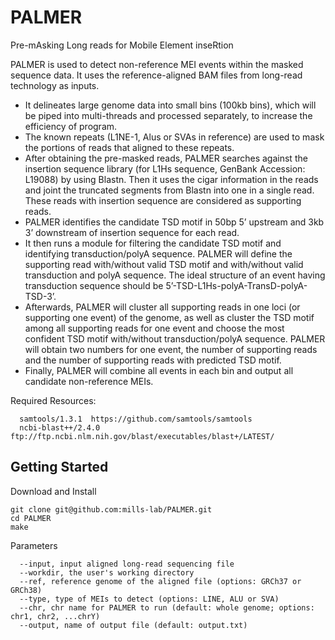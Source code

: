 # PALMER

Pre-mAsking Long reads for Mobile Element inseRtion

PALMER is used to detect non-reference MEI events within the masked sequence data. It uses the reference-aligned BAM files from long-read technology as inputs. 

* It delineates large genome data into small bins (100kb bins), which will be piped into multi-threads and processed separately, to increase the efficiency of program. 
* The known repeats (L1NE-1, Alus or SVAs in reference) are used to mask the portions of reads that aligned to these repeats. 
* After obtaining the pre-masked reads, PALMER searches against the insertion sequence library (for L1Hs sequence, GenBank Accession: L19088)  by using Blastn. Then it uses the cigar information in the reads and joint the truncated segments from Blastn into one in a single read. These reads with insertion sequence are considered as supporting reads. 
* PALMER identifies the candidate TSD motif in 50bp 5’ upstream and 3kb 3’ downstream of insertion sequence for each read. 
* It then runs a module for filtering the candidate TSD motif and identifying transduction/polyA sequence. PALMER will define the supporting read with/without valid TSD motif and with/without valid transduction and polyA sequence. The ideal structure of an event having transduction sequence should be 5’-TSD-L1Hs-polyA-TransD-polyA-TSD-3’. 
* Afterwards, PALMER will cluster all supporting reads in one loci (or supporting one event) of the genome, as well as cluster the TSD motif among all supporting reads for one event and choose the most confident TSD motif with/without transduction/polyA sequence. PALMER will obtain two numbers for one event, the number of supporting reads and the number of supporting reads with predicted TSD motif. 
* Finally, PALMER will combine all events in each bin and output all candidate non-reference MEIs.


Required Resources:
```
  samtools/1.3.1  https://github.com/samtools/samtools
  ncbi-blast++/2.4.0  ftp://ftp.ncbi.nlm.nih.gov/blast/executables/blast+/LATEST/
```

## Getting Started

Download and Install
```
git clone git@github.com:mills-lab/PALMER.git
cd PALMER
make
```

Parameters
```
  --input, input aligned long-read sequencing file
  --workdir, the user's working directory
  --ref, reference genome of the aligned file (options: GRCh37 or GRCh38)
  --type, type of MEIs to detect (options: LINE, ALU or SVA)
  --chr, chr name for PALMER to run (default: whole genome; options: chr1, chr2, ...chrY)
  --output, name of output file (default: output.txt)
```
